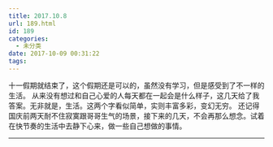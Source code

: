 ```yaml
---
title: 2017.10.8
url: 189.html
id: 189
categories:
  - 未分类
date: 2017-10-09 00:31:22
tags:
---
```


十一假期就结束了，这个假期还是可以的，虽然没有学习，但是感受到了不一样的生活。 从来没有想过和自己心爱的人每天都在一起会是什么样子，这几天给了我答案。无非就是，生活。这两个字看似简单，实则丰富多彩，变幻无穷。 还记得国庆前两天耐不住寂寞跟哥哥生气的场景，接下来的几天，不会再那么想念。试着在快节奏的生活中去静下心来，做一些自己想做的事情。

* * *